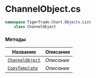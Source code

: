 
# ChannelObject.cs
```csharp
namespace TigerTrade.Chart.Objects.List  
    class ChannelObject
```

### Методы
| Название | Описание |
| --- | --- |
| [`ChannelObject`](./Методы/ChannelObject.md) | *Описание* |
| [`CopyTemplate`](./Методы/CopyTemplate.md) | *Описание* |
